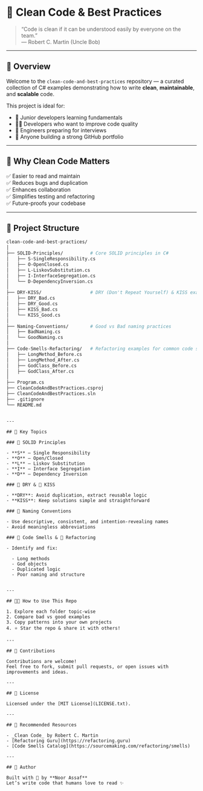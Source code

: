 # 🧼 Clean Code & Best Practices

> “Code is clean if it can be understood easily by everyone on the team.”  
> — Robert C. Martin (Uncle Bob)

---

## 📘 Overview

Welcome to the `clean-code-and-best-practices` repository — a curated collection of C# examples demonstrating how to write **clean**, **maintainable**, and **scalable** code.

This project is ideal for:

- 🔰 Junior developers learning fundamentals
- 👨‍💻 Developers who want to improve code quality
- 🎯 Engineers preparing for interviews
- 💼 Anyone building a strong GitHub portfolio

---

## 🧠 Why Clean Code Matters

✅ Easier to read and maintain  
✅ Reduces bugs and duplication  
✅ Enhances collaboration  
✅ Simplifies testing and refactoring  
✅ Future-proofs your codebase

---

## 📂 Project Structure

```bash
clean-code-and-best-practices/
│
├── SOLID-Principles/          # Core SOLID principles in C#
│   ├── S-SingleResponsibility.cs
│   ├── O-OpenClosed.cs
│   ├── L-LiskovSubstitution.cs
│   ├── I-InterfaceSegregation.cs
│   └── D-DependencyInversion.cs
│
├── DRY-KISS/                  # DRY (Don't Repeat Yourself) & KISS examples
│   ├── DRY_Bad.cs
│   ├── DRY_Good.cs
│   ├── KISS_Bad.cs
│   └── KISS_Good.cs
│
├── Naming-Conventions/        # Good vs Bad naming practices
│   ├── BadNaming.cs
│   └── GoodNaming.cs
│
├── Code-Smells-Refactoring/   # Refactoring examples for common code smells
│   ├── LongMethod_Before.cs
│   ├── LongMethod_After.cs
│   ├── GodClass_Before.cs
│   ├── GodClass_After.cs
│
├── Program.cs
├── CleanCodeAndBestPractices.csproj
├── CleanCodeAndBestPractices.sln
├── .gitignore
└── README.md
```

```

---

## 🔑 Key Topics

### 🔷 SOLID Principles

- **S** – Single Responsibility
- **O** – Open/Closed
- **L** – Liskov Substitution
- **I** – Interface Segregation
- **D** – Dependency Inversion

### 🔁 DRY & 🧠 KISS

- **DRY**: Avoid duplication, extract reusable logic
- **KISS**: Keep solutions simple and straightforward

### 🧾 Naming Conventions

- Use descriptive, consistent, and intention-revealing names
- Avoid meaningless abbreviations

### 🚨 Code Smells & 🔧 Refactoring

- Identify and fix:

  - Long methods
  - God objects
  - Duplicated logic
  - Poor naming and structure


---

## 👨‍💻 How to Use This Repo

1. Explore each folder topic-wise
2. Compare bad vs good examples
3. Copy patterns into your own projects
4. ⭐ Star the repo & share it with others!

---

## 🤝 Contributions

Contributions are welcome!
Feel free to fork, submit pull requests, or open issues with improvements and ideas.

---

## 📜 License

Licensed under the [MIT License](LICENSE.txt).

---

## 🔗 Recommended Resources

- _Clean Code_ by Robert C. Martin
- [Refactoring Guru](https://refactoring.guru)
- [Code Smells Catalog](https://sourcemaking.com/refactoring/smells)

---

## 🚀 Author

Built with 💙 by **Noor Assaf**
Let’s write code that humans love to read ✨
```
